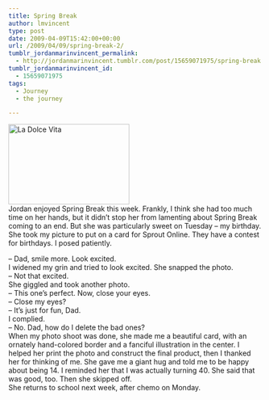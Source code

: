 ```yaml
---
title: Spring Break
author: lmvincent
type: post
date: 2009-04-09T15:42:00+00:00
url: /2009/04/09/spring-break-2/
tumblr_jordanmarinvincent_permalink:
  - http://jordanmarinvincent.tumblr.com/post/15659071975/spring-break
tumblr_jordanmarinvincent_id:
  - 15659071975
tags:
  - Journey
  - the journey

---
```

<a href="http://www.flickr.com/photos/larryvincent/3393852790/" title="La Dolce Vita by larryvincent, on Flickr" target="_blank" rel="noopener"><img loading="lazy" src="http://farm4.static.flickr.com/3466/3393852790_79035d3a80_m.jpg" width="240" height="159" alt="La Dolce Vita" /></a>  
Jordan enjoyed Spring Break this week. Frankly, I think she had too much time on her hands, but it didn&rsquo;t stop her from lamenting about Spring Break coming to an end. But she was particularly sweet on Tuesday &ndash; my birthday. She took my picture to put on a card for Sprout Online. They have a contest for birthdays. I posed patiently.

&ndash; Dad, smile more. Look excited.  
I widened my grin and tried to look excited. She snapped the photo.  
&ndash; Not that excited.  
She giggled and took another photo.  
&ndash; This one&rsquo;s perfect. Now, close your eyes.  
&ndash; Close my eyes?  
&ndash; It&rsquo;s just for fun, Dad.  
I complied.  
&ndash; No. Dad, how do I delete the bad ones?  
When my photo shoot was done, she made me a beautiful card, with an ornately hand-colored border and a fanciful illustration in the center. I helped her print the photo and construct the final product, then I thanked her for thinking of me. She gave me a giant hug and told me to be happy about being 14. I reminded her that I was actually turning 40. She said that was good, too. Then she skipped off.  
She returns to school next week, after chemo on Monday.

<div class="blogger-post-footer">
  <img loading="lazy" width="1" height="1" src="https://blogger.googleusercontent.com/tracker/9039099668816362935-8553105852977360425?l=jordansjourney2.blogspot.com" alt="" />
</div>